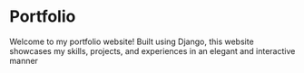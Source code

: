 # Portfolio
Welcome to my portfolio website! Built using Django, this website showcases my skills, projects, and experiences in an elegant and interactive manner
